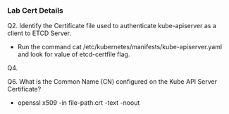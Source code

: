 ### Lab Cert Details

Q2. Identify the Certificate file used to authenticate kube-apiserver as a client to ETCD Server.

- Run the command cat /etc/kubernetes/manifests/kube-apiserver.yaml and look for value of etcd-certfile flag. <br>

Q4. <br>

Q6. What is the Common Name (CN) configured on the Kube API Server Certificate?

- openssl x509 -in file-path.crt -text -noout